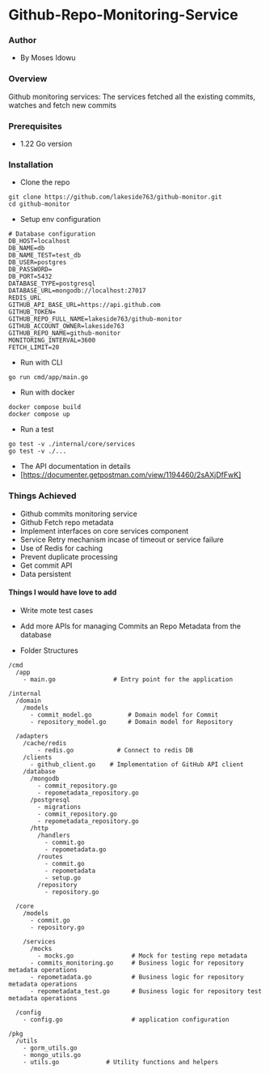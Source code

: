 # Github-Repo-Monitoring-Service

### Author
- By Moses Idowu

### Overview
Github monitoring services: The services fetched all the existing commits, watches and fetch new commits

### Prerequisites
- 1.22 Go version


### Installation
- Clone the repo
```
git clone https://github.com/lakeside763/github-monitor.git
cd github-monitor
```

- Setup env configuration
```
# Database configuration
DB_HOST=localhost
DB_NAME=db
DB_NAME_TEST=test_db
DB_USER=postgres
DB_PASSWORD=
DB_PORT=5432
DATABASE_TYPE=postgresql
DATABASE_URL=mongodb://localhost:27017
REDIS_URL
GITHUB_API_BASE_URL=https://api.github.com
GITHUB_TOKEN=
GITHUB_REPO_FULL_NAME=lakeside763/github-monitor
GITHUB_ACCOUNT_OWNER=lakeside763
GITHUB_REPO_NAME=github-monitor
MONITORING_INTERVAL=3600
FETCH_LIMIT=20
```

- Run with CLI
```
go run cmd/app/main.go
```

- Run with docker
```
docker compose build
docker compose up
```

- Run a test
```
go test -v ./internal/core/services
go test -v ./...
```

- The API documentation in details
- [https://documenter.getpostman.com/view/1194460/2sAXjDfFwK]

### Things Achieved
- Github commits monitoring service
- Github Fetch repo metadata
- Implement interfaces on core services component
- Service Retry mechanism incase of timeout or service failure
- Use of Redis for caching
- Prevent duplicate processing
- Get commit API
- Data persistent

#### Things I would have love to add
- Write mote test cases
- Add more APIs for managing Commits an Repo Metadata from the database


- Folder Structures
```
/cmd
  /app
    - main.go                # Entry point for the application

/internal
  /domain
    /models
      - commit_model.go          # Domain model for Commit
      - repository_model.go      # Domain model for Repository
  
  /adapters
    /cache/redis
        - redis.go            # Connect to redis DB
    /clients
      - github_client.go    # Implementation of GitHub API client
    /database
      /mongodb
        - commit_repository.go
        - repometadata_repository.go
      /postgresql
        - migrations
        - commit_repository.go
        - repometadata_repository.go
      /http
        /handlers
          - commit.go
          - repometadata.go
        /routes
          - commit.go
          - repometadata
          - setup.go
        /repository
          - repository.go

  /core
    /models
      - commit.go
      - repository.go

    /services
      /mocks
        - mocks.go                # Mock for testing repo metadata
      - commits_monitoring.go     # Business logic for repository metadata operations
      - repometadata.go           # Business logic for repository metadata operations
      - repometadata_test.go      # Business logic for repository test metadata operations

  /config
    - config.go                   # application configuration

/pkg
  /utils
    - gorm_utils.go
    - mongo_utils.go
    - utils.go             # Utility functions and helpers

```
 


